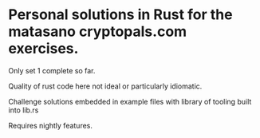 # Personal solutions in Rust for the matasano cryptopals.com exercises.

Only set 1 complete so far.

Quality of rust code here not ideal or particularly idiomatic.

Challenge solutions embedded in example files with library of tooling built into lib.rs

Requires nightly features.
